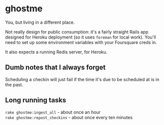 # ghostme

You, but living in a different place.

Not really design for public consumption: it's a fairly straight Rails app designed for Heroku deployment (so it uses `foreman` for local work). You'll need to set up some environment variables with your Foursquare creds in.

It also expects a running Redis server, for Heroku.

## Dumb notes that I always forget

Scheduling a checkin will just fail if the time it's due to be scheduled at is in the past.


## Long running tasks

`rake ghostme:ingest_all` - about once an hour  
`rake ghostme:repost_checkins` - about once every ten minutes
